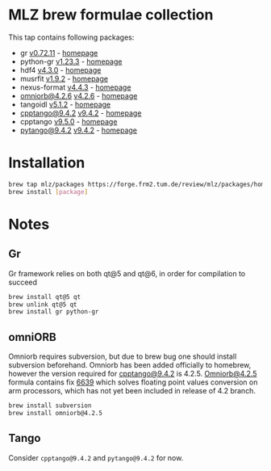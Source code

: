 # MLZ brew formulae collection
This tap contains following packages:
 - gr [v0.72.11](https://github.com/sciapp/gr) - [homepage](https://gr-framework.org)
 - python-gr [v1.23.3](https://github.com/sciapp/python-gr) - [homepage](https://gr-framework.org)
 - hdf4 [v4.3.0](https://github.com/HDFGroup/hdf4) - [homepage](https://www.hdfgroup.org/solutions/hdf4)
 - musrfit [v1.9.2](https://bitbucket.org/muonspin/musrfit/src/root6/) - [homepage](http://lmu.web.psi.ch/musrfit/user/html/index.html)
 - nexus-format [v4.4.3](https://github.com/nexusformat/code) - [homepage](https://www.nexusformat.org)
 - omniorb@4.2.6 [v4.2.6](https://sourceforge.net/p/omniorb/svn/HEAD/tree/) - [homepage](https://sourceforge.net/projects/omniorb)
 - tangoidl [v5.1.2](https://gitlab.com/tango-controls/tango-idl) - [homepage](https://www.tango-controls.org)
 - cpptango@9.4.2 [v9.4.2](https://gitlab.com/tango-controls/cppTango) - [homepage](https://www.tango-controls.org)
 - cpptango [v9.5.0](https://gitlab.com/tango-controls/cppTango) - [homepage](https://www.tango-controls.org)
 - pytango@9.4.2 [v9.4.2](https://gitlab.com/tango-controls/pytango) - [homepage](https://www.tango-controls.org)

# Installation
```bash
brew tap mlz/packages https://forge.frm2.tum.de/review/mlz/packages/homebrew
brew install [package]
```

# Notes

Gr
--
Gr framework relies on both qt@5 and qt@6, in order for compilation to succeed
```bash
brew install qt@5 qt
brew unlink qt@5 qt
brew install gr python-gr
```

omniORB
-------
Omniorb requires subversion, but due to brew bug one should install subversion
beforehand. Omniorb has been added officially to homebrew, however the version
required for cpptango@9.4.2 is 4.2.5.
Omniorb@4.2.5 formula contains fix [6639](https://sourceforge.net/p/omniorb/svn/6639/)
which solves floating point values conversion on arm processors, which has not
yet been included in release of 4.2 branch.
```bash
brew install subversion
brew install omniorb@4.2.5
```

Tango
-----
Consider `cpptango@9.4.2` and `pytango@9.4.2` for now.
